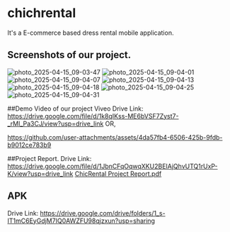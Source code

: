 # chichrental
It's a E-commerce based dress rental mobile application.

## Screenshots of our project.
![photo_2025-04-15_09-03-47](https://github.com/user-attachments/assets/7abfa746-8387-4467-8528-308e776c7bdb)
![photo_2025-04-15_09-04-01](https://github.com/user-attachments/assets/213168bf-7317-4e73-8232-a697425490d2)
![photo_2025-04-15_09-04-07](https://github.com/user-attachments/assets/72d4a51c-7ca8-4a5a-a27f-126c83ab5b34)
![photo_2025-04-15_09-04-13](https://github.com/user-attachments/assets/18ebfa8d-6d44-4e7d-9ba2-1f3eedd9211d)
![photo_2025-04-15_09-04-18](https://github.com/user-attachments/assets/7b280c03-f6a3-4781-a21b-5acac5433124)
![photo_2025-04-15_09-04-25](https://github.com/user-attachments/assets/7cf837bb-fbcd-4ced-ad9f-d61fe017b121)
![photo_2025-04-15_09-04-31](https://github.com/user-attachments/assets/3c01a074-6854-4680-b0f7-7c6ac27fc5f8)

##Demo Video of our project
Viveo Drive Link: https://drive.google.com/file/d/1k8qIKss-ME6bVSF7Zyst7-_rMl_Pa3CJ/view?usp=drive_link
OR,


https://github.com/user-attachments/assets/4da57fb4-6506-425b-9fdb-b9012ce783b9



##Project Report.
Drive Link: https://drive.google.com/file/d/1JbnCFqOqwqXKU2BEIAjQhvUTQ1rUxP-K/view?usp=drive_link
[ChicRental Project Report.pdf](https://github.com/user-attachments/files/19746709/ChicRental.Project.Report.pdf)

## APK
Drive Link: https://drive.google.com/drive/folders/1_s-IT1mC6EyGdjM7IQ0AWZFU98qjzxun?usp=sharing

